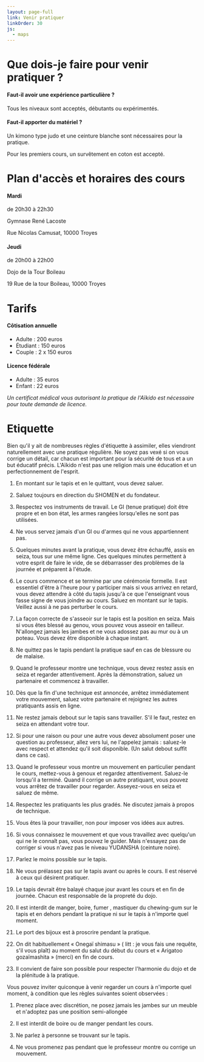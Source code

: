 ```yaml
---
layout: page-full
link: Venir pratiquer
linkOrder: 30
js:
  - maps
---
```


# Que dois-je faire pour venir pratiquer ?

#### Faut-il avoir une expérience particulière ?

Tous les niveaux sont acceptés, débutants ou expérimentés.

#### Faut-il apporter du matériel ?

Un kimono type judo et une ceinture blanche sont nécessaires pour la pratique.

Pour les premiers cours, un survêtement en coton est accepté.

# Plan d'accès et horaires des cours

<div class="container__row">

  <div class="subcontainer__half">
    <h4>Mardi</h4>
    <div class="section">
      <p>de 20h30 à 22h30</p>
      <p>Gymnase René Lacoste</p>
      <p>Rue Nicolas Camusat, 10000 Troyes</p>
    </div>
  </div>

  <div class="subcontainer__half">
    <h4>Jeudi</h4>
    <div class="section">
      <p>de 20h00 à 22h00</p>
      <p>Dojo de la Tour Boileau</p>
      <p>19 Rue de la tour Boileau, 10000 Troyes</p>
    </div>
  </div>
</div>

<div class="container__row">
  <div class="subcontainer__half">
    <div id="map_gymnase"></div>
  </div>

  <div class="subcontainer__half">
    <div id="map_dojo"></div>
  </div>
</div>

<script>
  function initMaps() {
    new google.maps.Map(document.getElementById('map_gymnase'), {
      center: {lat: 48.299158, lng: 4.083403},
      zoom: 12
    });
    new google.maps.Map(document.getElementById('map_dojo'), {
      center: {lat: 48.290960, lng: 4.068032},
      zoom: 12
    });
  }
</script>

# Tarifs

<div class="container__row">
  <div class="subcontainer__half">
    <h4>Côtisation annuelle</h4>
    <ul>
      <li>Adulte : 200 euros</li>
      <li>Étudiant : 150 euros</li>
      <li>Couple : 2 x 150 euros</li>
    </ul>
  </div>

  <div class="subcontainer__half">
    <h4>Licence fédérale</h4>
    <ul>
      <li>Adulte : 35 euros</li>
      <li>Enfant : 22 euros</li>
    </ul>
  </div>
</div>

<div class="container__row">
  <em>Un certificat médical vous autorisant la pratique de l'Aïkido est nécessaire pour toute demande de licence.</em>
</div>

# Etiquette

Bien qu'il y ait de nombreuses règles d'étiquette à assimiler, elles viendront naturellement avec une pratique régulière. Ne soyez pas vexé si on vous corrige un détail, car chacun est important pour la sécurité de tous et a un but  éducatif précis. L'Aïkido n'est pas une religion mais une éducation et un perfectionnement de l'esprit.

1. En montant sur le tapis et en le quittant, vous devez saluer.

2. Saluez toujours en direction du SHOMEN et du fondateur.

3. Respectez vos instruments de travail. Le GI (tenue pratique) doit être propre et en bon état, les armes rangées lorsqu'elles ne sont pas utilisées.

4. Ne vous servez jamais d'un GI ou d'armes qui ne vous appartiennent pas.

5. Quelques minutes avant la pratique, vous devez être échauffé, assis en seiza, tous sur une même ligne. Ces quelques minutes permettent à votre esprit de faire le vide, de se débarrasser des problèmes de la journée et préparent à l'étude.

6. Le cours commence et se termine par une cérémonie formelle. Il est essentiel d'être à l'heure pour y participer mais si vous arrivez en retard, vous devez attendre à côté du tapis jusqu'à ce que l'enseignant vous fasse signe de vous joindre au cours. Saluez en montant sur le tapis. Veillez aussi à ne pas perturber le cours.

7. La façon correcte de s'asseoir sur le tapis est la position en seiza. Mais si vous êtes blessé au genou, vous pouvez vous asseoir en tailleur. N'allongez jamais les jambes et ne vous adossez pas au mur ou à un poteau. Vous devez être disponible à chaque instant.

8. Ne quittez pas le tapis pendant la pratique sauf en cas de blessure ou de malaise.

9. Quand le professeur montre une technique, vous devez restez assis en seiza et regarder attentivement. Après la démonstration, saluez un partenaire et commencez à travailler.

10. Dès que la fin d'une technique est annoncée, arrêtez immédiatement votre mouvement, saluez votre partenaire et rejoignez les autres pratiquants assis en ligne.

11. Ne restez jamais debout sur le tapis sans travailler. S'il le faut, restez en seiza en attendant votre tour.

12. Si pour une raison ou pour une autre vous devez absolument poser une question au professeur, allez vers lui, ne l'appelez jamais : saluez-le avec respect et attendez qu'il soit disponible. (Un salut debout suffit dans ce cas).

13. Quand le professeur vous montre un mouvement en particulier pendant le cours, mettez-vous à genoux et regardez attentivement. Saluez-le lorsqu'il a terminé. Quand il corrige un autre pratiquant, vous pouvez vous arrêtez de travailler pour regarder. Asseyez-vous en seiza et saluez de même.

14. Respectez les pratiquants les plus gradés. Ne discutez jamais à propos de technique.

15. Vous êtes là pour travailler, non pour imposer vos idées aux autres.

16. Si vous connaissez le mouvement et que vous travaillez avec quelqu'un qui ne le connaît pas, vous pouvez le guider. Mais n'essayez pas de corriger si vous n'avez pas le niveau YUDANSHA (ceinture noire).

17. Parlez le moins possible sur le tapis.

18. Ne vous prélassez pas sur le tapis avant ou après le cours. Il est réservé à ceux qui désirent pratiquer.

19. Le tapis devrait être balayé chaque jour avant les cours et en fin de journée. Chacun est responsable de la propreté du dojo.

20. Il est interdit de manger, boire, fumer , mastiquer du chewing-gum sur le tapis et en dehors pendant la pratique ni sur le tapis à n'importe quel moment.

21. Le port des bijoux est à proscrire pendant la pratique.

23. On dit habituellement « Onegaï shimasu » ( litt : je vous fais une requête, s'il vous plaît) au moment du salut du début du cours et « Arigatoo gozaïmashita » (merci) en fin de cours.

24. Il convient de faire son possible pour respecter l'harmonie du dojo et de la plénitude à la pratique.

Vous pouvez inviter quiconque à venir regarder un cours à n'importe quel moment, à condition que les règles suivantes soient observées :

1. Prenez place avec discrétion, ne posez jamais les jambes sur un meuble et n'adoptez pas une position semi-allongée

2. Il est interdit de boire ou de manger pendant les cours.

3. Ne parlez à personne se trouvant sur le tapis.

4. Ne vous promenez pas pendant que le professeur montre ou corrige un mouvement.
